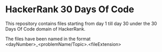 # HackerRank 30 Days Of Code
This repository contains files starting from day 1 till day 30 under the 30 Days Of Code domain of HackerRank.

The files have been named in the format \<dayNumber>_<problemName/Topic>.\<fileExtension>
